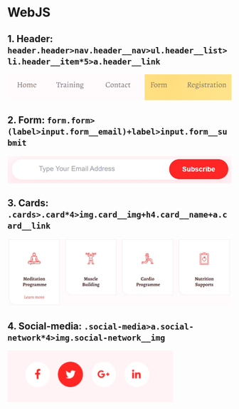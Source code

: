 # WebJS

## 1. Header: `header.header>nav.header__nav>ul.header__list>li.header__item*5>a.header__link`

![Header](laba1/img/header.png)

## 2. Form: `form.form>(label>input.form__email)+label>input.form__submit`

![Form](laba1/img/form.jpg)

## 3. Cards: `.cards>.card*4>img.card__img+h4.card__name+a.card__link`

![Cards](laba1/img/cards.jpg)

## 4. Social-media: `.social-media>a.social-network*4>img.social-network__img`

![Social-media](laba1/img/social-media.png)
